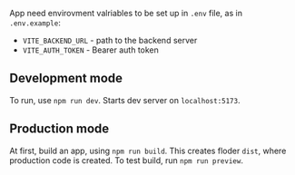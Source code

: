 App need envirovment valriables to be set up in `.env` file, as in `.env.example`:
- `VITE_BACKEND_URL` - path to the backend server
- `VITE_AUTH_TOKEN` - Bearer auth token

## Development mode
To run, use `npm run dev`. Starts dev server on `localhost:5173`.

## Production mode
At first, build an app, using `npm run build`. This creates floder `dist`, 
where production code is created. To test build, run `npm run preview`. 